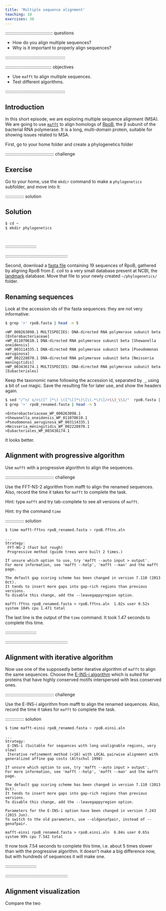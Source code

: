 ```yaml
---
title: 'Multiple sequence alignment'
teaching: 10
exercises: 30
---
```


:::::::::::::::::::::::::::::::::::::: questions 

- How do you align multiple sequences?
- Why is it important to properly align sequences?

::::::::::::::::::::::::::::::::::::::::::::::::

::::::::::::::::::::::::::::::::::::: objectives

- Use `mafft` to align multiple sequences.
- Test different algorithms.

::::::::::::::::::::::::::::::::::::::::::::::::

## Introduction

In this short episode, we are exploring multiple sequence alignment (MSA). We are going to use [`mafft`](https://mafft.cbrc.jp/alignment/software/algorithms/algorithms.html) to align homologs of [RpoB](https://en.wikipedia.org/wiki/RpoB), the β subunit of the bacterial RNA polymerase. It is a long, multi-domain protein, suitable for showing issues related to MSA. 

First, go to your home folder and create a phylogenetics folder

:::::::::::::::::::::::::::::::::::::::  challenge

## Exercise

Go to your home, use the `mkdir` command to make a `phylogenetics` subfolder, and move into it:  

:::::::::::::::  solution

## Solution

```bash
$ cd ~
$ mkdir phylogenetics

 
```

:::::::::::::::::::::::::

::::::::::::::::::::::::::::::::::::::::::::::::::

Second, download a [fasta file](episodes/files/rpoB.fasta) containing 19 sequences of RpoB, gathered by aligning RpoB from *E. coli* to a very small database present at NCBI, the [landmark](https://blast.ncbi.nlm.nih.gov/smartblast/smartBlast.cgi?CMD=Web&PAGE_TYPE=BlastDocs) database. Move that file to your newly created `~/phylogenetics/` folder.

## Renaming sequences

Look at the accession ids of the fasta sequences: they are not very informative: 

```bash
$ grep '>' rpoB.fasta | head -n 5
```

```output
>WP_000263098.1 MULTISPECIES: DNA-directed RNA polymerase subunit beta [Enterobacteriaceae]
>WP_011070610.1 DNA-directed RNA polymerase subunit beta [Shewanella oneidensis]
>WP_003114335.1 DNA-directed RNA polymerase subunit beta [Pseudomonas aeruginosa]
>WP_002228870.1 DNA-directed RNA polymerase subunit beta [Neisseria meningitidis]
>WP_003436174.1 MULTISPECIES: DNA-directed RNA polymerase subunit beta [Eubacteriales]
```

Keep the taxonomic name following the accession id, separated by `_`, using a bit of `sed` magic. Save the resulting file for later use, and show the headers again. 
```bash
$ sed "/^>/ s/>\([^ ]*\) \([^\[]*\)\[\(.*\)\]/>\\3_\\1/"  rpoB.fasta | sed "s/ /_/g" > rpoB_renamed.fasta
$ grep '>' rpoB_renamed.fasta | head -n 5
```

```output
>Enterobacteriaceae_WP_000263098.1
>Shewanella_oneidensis_WP_011070610.1
>Pseudomonas_aeruginosa_WP_003114335.1
>Neisseria_meningitidis_WP_002228870.1
>Eubacteriales_WP_003436174.1
```

It looks better.

## Alignment with progressive algorithm

Use `mafft` with a progressive algorithm to align the sequences. 

:::::::::::::::::::::::::::::::::::::::  challenge

Use the FFT-NS-2 algorithm from mafft to align the renamed sequences. Also, record the time it takes for `mafft` to complete the task. 

Hint: type `mafft` and try tab-complete to see all versions of `mafft`.

Hint: try the command `time` 

:::::::::::::::  solution

```bash
$ time mafft-fftns rpoB_renamed.fasta > rpoB.fftns.aln
```

```output
...
Strategy:
 FFT-NS-2 (Fast but rough)
 Progressive method (guide trees were built 2 times.)

If unsure which option to use, try 'mafft --auto input > output'.
For more information, see 'mafft --help', 'mafft --man' and the mafft page.

The default gap scoring scheme has been changed in version 7.110 (2013 Oct).
It tends to insert more gaps into gap-rich regions than previous versions.
To disable this change, add the --leavegappyregion option.

mafft-fftns rpoB_renamed.fasta > rpoB.fftns.aln  1.02s user 0.52s system 104% cpu 1.471 total
```

The last line is the output of the `time` command. It took 1.47 seconds to complete this time.

:::::::::::::::::::::::::

::::::::::::::::::::::::::::::::::::::::::::::::::

## Alignment with iterative algorithm

Now use one of the supposedly better iterative algorithm of `mafft` to align the same sequences. Choose the [E-INS-i algorithm](https://mafft.cbrc.jp/alignment/software/algorithms/algorithms.html) which is suited for proteins that have highly conserved motifs interspersed with less conserved ones. 

:::::::::::::::::::::::::::::::::::::::  challenge

Use the E-INS-i algorithm from mafft to align the renamed sequences. Also, record the time it takes for `mafft` to complete the task. 

:::::::::::::::  solution

```bash
$ time mafft-einsi rpoB_renamed.fasta > rpoB.einsi.aln
```

```output
...
Strategy:
 E-INS-i (Suitable for sequences with long unalignable regions, very slow)
 Iterative refinement method (<16) with LOCAL pairwise alignment with generalized affine gap costs (Altschul 1998)

If unsure which option to use, try 'mafft --auto input > output'.
For more information, see 'mafft --help', 'mafft --man' and the mafft page.

The default gap scoring scheme has been changed in version 7.110 (2013 Oct).
It tends to insert more gaps into gap-rich regions than previous versions.
To disable this change, add the --leavegappyregion option.

Parameters for the E-INS-i option have been changed in version 7.243 (2015 Jun).
To switch to the old parameters, use --oldgenafpair, instead of --genafpair.

mafft-einsi rpoB_renamed.fasta > rpoB.einsi.aln  6.84s user 0.65s system 99% cpu 7.542 total
```

It now took 7.54 seconds to complete this time, i.e. about 5 times slower than with the progressive algorithm. It doesn't make a big difference now, but with hundreds of sequences it will make one.

:::::::::::::::::::::::::

::::::::::::::::::::::::::::::::::::::::::::::::::

## Alignment visualization 

Compare the two 
